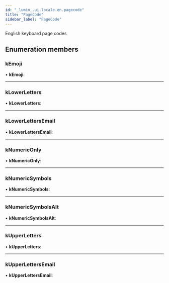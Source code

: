 ```yaml
---
id: "_lumin_.ui.locale.en.pagecode"
title: "PageCode"
sidebar_label: "PageCode"
---
```


English keyboard page codes

## Enumeration members

###  kEmoji

• **kEmoji**:

___

###  kLowerLetters

• **kLowerLetters**:

___

###  kLowerLettersEmail

• **kLowerLettersEmail**:

___

###  kNumericOnly

• **kNumericOnly**:

___

###  kNumericSymbols

• **kNumericSymbols**:

___

###  kNumericSymbolsAlt

• **kNumericSymbolsAlt**:

___

###  kUpperLetters

• **kUpperLetters**:

___

###  kUpperLettersEmail

• **kUpperLettersEmail**:
